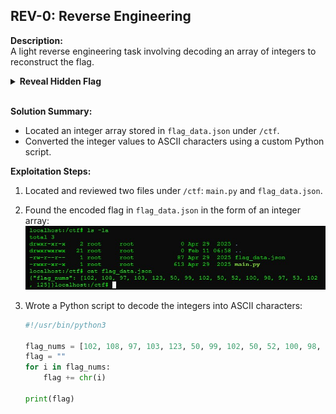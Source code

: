 ## REV-0: Reverse Engineering
**Description:**  
A light reverse engineering task involving decoding an array of integers to reconstruct the flag.
<details><summary><b>Reveal Hidden Flag</b></summary>
flag{2cf24dba5f}
</details></br>

**Solution Summary:**
- Located an integer array stored in `flag_data.json` under `/ctf`.
- Converted the integer values to ASCII characters using a custom Python script.

**Exploitation Steps:**

1. Located and reviewed two files under `/ctf`: `main.py` and `flag_data.json`.

2. Found the encoded flag in `flag_data.json` in the form of an integer array:
   ![screenshot](../images/REV-0.jpg)

3. Wrote a Python script to decode the integers into ASCII characters:
   ```python
   #!/usr/bin/python3

   flag_nums = [102, 108, 97, 103, 123, 50, 99, 102, 50, 52, 100, 98, 97, 53, 102, 125]
   flag = ""
   for i in flag_nums:
       flag += chr(i)

   print(flag)